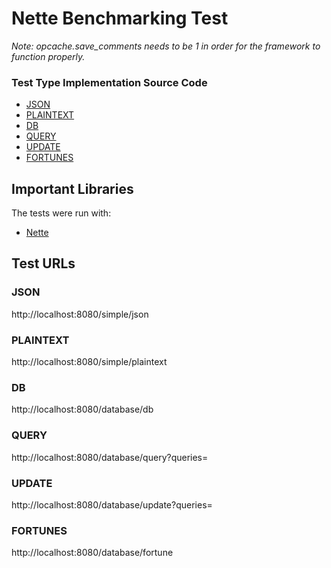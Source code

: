 # Nette Benchmarking Test

_Note: opcache.save_comments needs to be 1 in order for the framework to function properly._

### Test Type Implementation Source Code

* [JSON](app/Presenters/SimplePresenter.php)
* [PLAINTEXT](app/Presenters/SimplePresenter.php)
* [DB](app/Presenters/DatabasePresenter.php)
* [QUERY](app/Presenters/DatabasePresenter.php)
* [UPDATE](app/Presenters/DatabasePresenter.php)
* [FORTUNES](app/Presenters/DatabasePresenter.php)

## Important Libraries
The tests were run with:
* [Nette](https://www.nette.org/)

## Test URLs
### JSON

http://localhost:8080/simple/json

### PLAINTEXT

http://localhost:8080/simple/plaintext

### DB

http://localhost:8080/database/db

### QUERY

http://localhost:8080/database/query?queries=

### UPDATE

http://localhost:8080/database/update?queries=

### FORTUNES

http://localhost:8080/database/fortune
